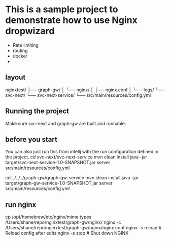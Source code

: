 # This is a sample project to demonstrate how to use Nginx dropwizard
- Rate limiting
- routing
- docker
- 

## layout
nginxtest/
├── graph-gw/
│   └── nginx/
│       ├── nginx.conf
│       └── logs/
└── svc-next/
└── svc-next-service/
└── src/main/resources/config.yml
## Running the project
Make sure svc-next and graph-gw are built and runnable:

## before you start
You can also just run this from intellj with the run configuration defined in the project.
cd svc-next/svc-next-service
mvn clean install
java -jar target/svc-next-service-1.0-SNAPSHOT.jar server src/main/resources/config.yml

cd ../../../graph-gw/graph-gw-service
mvn clean install
java -jar target/graph-gw-service-1.0-SNAPSHOT.jar server src/main/resources/config.yml

## run nginx
cp /opt/homebrew/etc/nginx/mime.types /Users/shane/repo/nginxtest/graph-gw/nginx/
nginx -c /Users/shane/repo/nginxtest/graph-gw/nginx/nginx.conf
nginx -s reload  # Reload config after edits
nginx -s stop    # Shut down NGINX